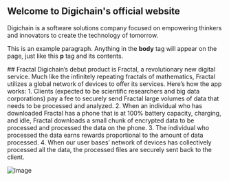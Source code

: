 ## Welcome to Digichain's official website

Digichain is a software solutions company focused on empowering thinkers and innovators to create the technology of tomorrow. 
<html>
  <head>
    <title>This is the title of the webpage!</title>
  </head>
  <body>
    <p>This is an example paragraph. Anything in the <strong>body</strong> tag will appear on the page, just like this <strong>p</strong> tag and its contents.</p>
  </body>
</html>
## Fractal
Digichain’s debut product is Fractal, a revolutionary new digital service. Much like the infinitely repeating fractals of mathematics, Fractal utilizes a global network of devices to offer its services. Here’s how the app works:
1. Clients (expected to be scientific researchers and big data corporations) pay a fee to securely send Fractal large volumes of data that needs to be processed and analyzed.
2. When an individual who has downloaded Fractal has a phone that is at 100% battery capacity, charging, and idle, Fractal downloads a small chunk of encrypted data to be processed and processed the data on the phone.
3. The individual who processed the data earns rewards proportional to the amount of data processed.
4. When our user bases’ network of devices has collectively processed all the data, the processed files are securely sent back to the client.


![Image](https://i.imgur.com/LQQiaPm.png)
